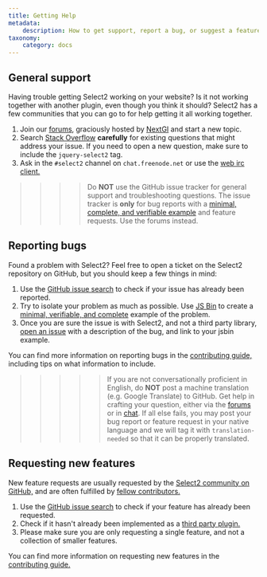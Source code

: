 ```yaml
---
title: Getting Help
metadata:
    description: How to get support, report a bug, or suggest a feature for Select2.
taxonomy:
    category: docs
---
```


## General support

Having trouble getting Select2 working on your website? Is it not working together with another plugin, even though you think it should? Select2 has a few communities that you can go to for help getting it all working together.

1. Join our [forums](https://forums.select2.org), graciously hosted by [NextGI](https://nextgi.com) and start a new topic.
2. Search [Stack Overflow](https://stackoverflow.com/questions/tagged/jquery-select2?sort=votes)  **carefully** for existing questions that might address your issue. If you need to open a new question, make sure to include the `jquery-select2` tag.
3. Ask in the `#select2` channel on `chat.freenode.net` or use the [web irc client.](https://webchat.freenode.net/?channels=select2) 

>>>> Do **NOT** use the GitHub issue tracker for general support and troubleshooting questions.  The issue tracker is **only** for bug reports with a [minimal, complete, and verifiable example](https://stackoverflow.com/help/mcve) and feature requests.  Use the forums instead.

## Reporting bugs

Found a problem with Select2? Feel free to open a ticket on the Select2 repository on GitHub, but you should keep a few things in mind:

1. Use the [GitHub issue search](https://github.com/select2/select2/search?q=&type=Issues) to check if your issue has already been reported.
2. Try to isolate your problem as much as possible.  Use [JS Bin](https://jsbin.com/goqagokoye/edit?html,js,output) to create a [minimal, verifiable, and complete](https://stackoverflow.com/help/mcve) example of the problem.
3. Once you are sure the issue is with Select2, and not a third party library, [open an issue](https://github.com/select2/select2/issues/new) with a description of the bug, and link to your jsbin example.

You can find more information on reporting bugs in the [contributing guide,](https://github.com/select2/select2/blob/master/CONTRIBUTING.md#reporting-bugs-with-select2) including tips on what information to include.

>>>>> If you are not conversationally proficient in English, do **NOT** post a machine translation (e.g. Google Translate) to GitHub. Get help in crafting your question, either via the [forums](https://forums.select2.org) or in [chat](https://webchat.freenode.net/?channels=select2).  If all else fails, you may post your bug report or feature request in your native language and we will tag it with `translation-needed` so that it can be properly translated.

## Requesting new features

New feature requests are usually requested by the [Select2 community on GitHub,](https://github.com/select2/select2/issues) and are often fulfilled by [fellow contributors.](https://github.com/select2/select2/blob/master/CONTRIBUTING.md)

1.  Use the [GitHub issue search](https://github.com/select2/select2/search?q=&type=Issues) to check if your feature has already been requested.
2.  Check if it hasn't already been implemented as a [third party plugin.](https://github.com/search?q=topic%3Aselect2&type=Repositories)
3.  Please make sure you are only requesting a single feature, and not a collection of smaller features.

You can find more information on requesting new features in the [contributing guide.](https://github.com/select2/select2/blob/master/CONTRIBUTING.md#requesting-features-in-select2)
